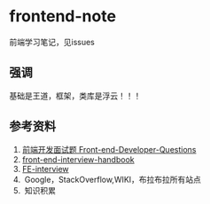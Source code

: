 # frontend-note
前端学习笔记，见issues

## 强调
基础是王道，框架，类库是浮云！！！


## 参考资料
1. [前端开发面试题 Front-end-Developer-Questions ](https://github.com/markyun/My-blog)
2. [front-end-interview-handbook](https://github.com/yangshun/front-end-interview-handbook)
3. [FE-interview](https://github.com/qiu-deqing/FE-interview)
3.  Google，StackOverflow,WIKI，布拉布拉所有站点
4.  知识积累
